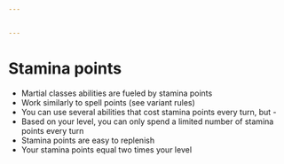 ```yaml
---


---
```


<h1 id="stamina-points">Stamina points</h1>
<ul>
<li>Martial classes abilities are fueled by stamina points</li>
<li>Work similarly to spell points (see variant rules)</li>
<li>You can use several abilities that cost stamina points every turn, but -</li>
<li>Based on your level, you can only spend a limited number of stamina points every turn</li>
<li>Stamina points are easy to replenish</li>
<li>Your stamina points equal two times your level</li>
</ul>


